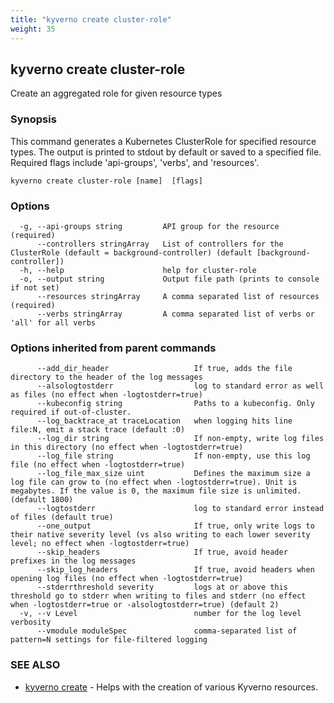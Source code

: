 ```yaml
---
title: "kyverno create cluster-role"
weight: 35
---
```

## kyverno create cluster-role

Create an aggregated role for given resource types

### Synopsis

This command generates a Kubernetes ClusterRole for specified resource types.
The output is printed to stdout by default or saved to a specified file.
Required flags include 'api-groups', 'verbs', and 'resources'.

```
kyverno create cluster-role [name]  [flags]
```

### Options

```
  -g, --api-groups string         API group for the resource (required)
      --controllers stringArray   List of controllers for the ClusterRole (default = background-controller) (default [background-controller])
  -h, --help                      help for cluster-role
  -o, --output string             Output file path (prints to console if not set)
      --resources stringArray     A comma separated list of resources (required)
      --verbs stringArray         A comma separated list of verbs or 'all' for all verbs
```

### Options inherited from parent commands

```
      --add_dir_header                   If true, adds the file directory to the header of the log messages
      --alsologtostderr                  log to standard error as well as files (no effect when -logtostderr=true)
      --kubeconfig string                Paths to a kubeconfig. Only required if out-of-cluster.
      --log_backtrace_at traceLocation   when logging hits line file:N, emit a stack trace (default :0)
      --log_dir string                   If non-empty, write log files in this directory (no effect when -logtostderr=true)
      --log_file string                  If non-empty, use this log file (no effect when -logtostderr=true)
      --log_file_max_size uint           Defines the maximum size a log file can grow to (no effect when -logtostderr=true). Unit is megabytes. If the value is 0, the maximum file size is unlimited. (default 1800)
      --logtostderr                      log to standard error instead of files (default true)
      --one_output                       If true, only write logs to their native severity level (vs also writing to each lower severity level; no effect when -logtostderr=true)
      --skip_headers                     If true, avoid header prefixes in the log messages
      --skip_log_headers                 If true, avoid headers when opening log files (no effect when -logtostderr=true)
      --stderrthreshold severity         logs at or above this threshold go to stderr when writing to files and stderr (no effect when -logtostderr=true or -alsologtostderr=true) (default 2)
  -v, --v Level                          number for the log level verbosity
      --vmodule moduleSpec               comma-separated list of pattern=N settings for file-filtered logging
```

### SEE ALSO

* [kyverno create](kyverno_create.md)	 - Helps with the creation of various Kyverno resources.

